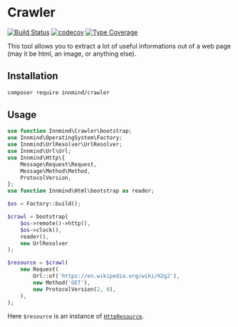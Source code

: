 # Crawler

[![Build Status](https://github.com/Innmind/Crawler/workflows/CI/badge.svg?branch=master)](https://github.com/Innmind/Crawler/actions?query=workflow%3ACI)
[![codecov](https://codecov.io/gh/Innmind/Crawler/branch/develop/graph/badge.svg)](https://codecov.io/gh/Innmind/Crawler)
[![Type Coverage](https://shepherd.dev/github/Innmind/Crawler/coverage.svg)](https://shepherd.dev/github/Innmind/Crawler)

This tool allows you to extract a lot of useful informations out of a web page (may it be html, an image, or anything else).

## Installation

```sh
composer require innmind/crawler
```

## Usage

```php
use function Innmind\Crawler\bootstrap;
use Innmind\OperatingSystem\Factory;
use Innmind\UrlResolver\UrlResolver;
use Innmind\Url\Url;
use Innmind\Http\{
    Message\Request\Request,
    Message\Method\Method,
    ProtocolVersion,
};
use function Innmind\Html\bootstrap as reader;

$os = Factory::build();

$crawl = bootstrap(
    $os->remote()->http(),
    $os->clock(),
    reader(),
    new UrlResolver
);

$resource = $crawl(
    new Request(
        Url::of('https://en.wikipedia.org/wiki/H2g2'),
        new Method('GET'),
        new ProtocolVersion(2, 0),
    ),
);
```

Here `$resource` is an instance of [`HttpResource`](src/HttpResource.php).

